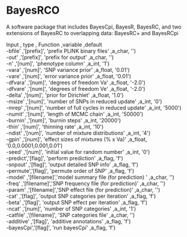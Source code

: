 # BayesRCO
A software package that includes BayesCpi, BayesR, BayesRC, and two extensions of BayesRC to overlapping data: BayesRC+ and BayesRCpi



Input    , type     ,   Function                                 ,variable ,default     <br/>
-bfile'  ,'[prefix]',  'prefix PLINK binary files'               ,a_char,     '')   <br/>
-out'    ,'[prefix]',  'prefix for output'                       ,a_char,     '') <br/>
-n'      ,'[num]',     'phenotype column'                        ,a_int,      '1') <br/>
-vara'   ,'[num]',     'SNP variance prior'                      ,a_float, '0.01') <br/>
-vare'   ,'[num]',     'error variance prior'                    ,a_float, '0.01') <br/>
-dfvara' ,'[num]',     'degrees of freedom Va'                   ,a_float, '-2.0') <br/>
-dfvare' ,'[num]',     'degrees of freedom Ve'                   ,a_float, '-2.0') <br/>
-delta'  ,'[num]',     'prior for Dirichlet'                     ,a_float,   '1.0') <br/>
-msize'  ,'[num]',     'number of SNPs in reduced update'        ,a_int,      '0') <br/>
-mrep'   ,'[num]',     'number of full cycles in reduced update' ,a_int,   '5000') <br/>
-numit' ,'[num]',     'length of MCMC chain'                    ,a_int,   '50000') <br/>
-burnin' ,'[num]',     'burnin steps'                            ,a_int,   '20000') <br/>
-thin'   ,'[num]',     'thinning rate'                           ,a_int,   '10') <br/>
-ndist'  ,'[num]',     'number of mixture distributions'         ,a_int,     '4') <br/>
-gpin'   ,'[num]',     'effect sizes of mixtures (% x Va)'       ,a_float,  '0.0,0.0001,0.001,0.01') <br/>
-seed'   ,'[num]',     'initial value for random number'         ,a_int,      '0') <br/>
-predict','[flag]',    'perform prediction'                      ,a_flag,     'f') <br/>
-snpout' ,'[flag]',    'output detailed SNP info'                ,a_flag,     'f') <br/>
-permute','[flag]',     'permute order of SNP'                    ,a_flag,   'f') <br/>
-model'  ,'[filename]','model summary file (for prediction) '    ,a_char,   '') <br/>
-freq'   ,'[filename]','SNP frequency file (for prediction)'     ,a_char,   '') <br/>
-param'  ,'[filename]','SNP effect file (for prediction)'        ,a_char,   '') <br/>
-cat'  ,'[flag]',        'output SNP categories per iteration'        ,a_flag,   'f') <br/>
-beta'  ,'[flag]',      'output SNP effect per iteration'        ,a_flag,   'f') <br/>
-ncat'  ,'[num]',      'number of SNP categories'                ,a_int,   '1') <br/>
-catfile'  ,'[filename]',      'SNP categories file'             ,a_char,   '') <br/>
-additive' ,'[flag]',       'additive annotations'               ,a_flag,   'f')  <br/>
-bayesCpi','[flag]',        'run bayesCpi'                       ,a_flag,    'f') <br/>
